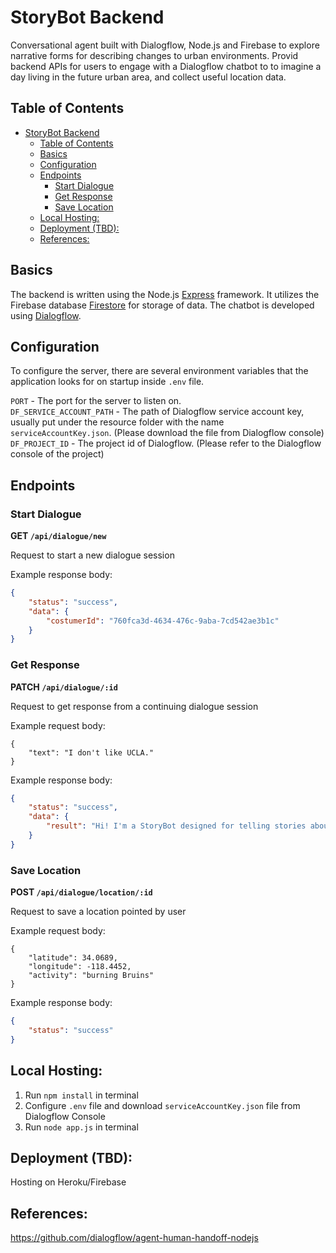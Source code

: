 # StoryBot Backend
Conversational agent built with Dialogflow, Node.js and Firebase to explore narrative forms for describing changes to urban environments. Provid backend APIs for users to engage with a Dialogflow chatbot to to imagine a day living in the future urban area, and collect useful location data.

##  Table of Contents
- [StoryBot Backend](#storybot-backend)
  - [Table of Contents](#table-of-contents)
  - [Basics](#basics)
  - [Configuration](#configuration)
  - [Endpoints](#endpoints)
    - [Start Dialogue](#start-dialogue)
    - [Get Response](#get-response)
    - [Save Location](#save-location)
  - [Local Hosting:](#local-hosting)
  - [Deployment (TBD):](#deployment-tbd)
  - [References:](#references)

## Basics
The backend is written using the Node.js [Express](https://expressjs.com/) framework. It utilizes the Firebase database [Firestore](https://firebase.google.com/docs/firestore) for storage of data. The chatbot is developed using [Dialogflow](https://cloud.google.com/dialogflow). 

## Configuration
To configure the server, there are several environment variables that the application looks for on startup inside `.env` file.

`PORT` - The port for the server to listen on.   
`DF_SERVICE_ACCOUNT_PATH` - The path of Dialogflow service account key, usually put under the resource folder with the name `serviceAccountKey.json`. (Please download the file from Dialogflow console) 
`DF_PROJECT_ID` - The project id of Dialogflow. (Please refer to the Dialogflow console of the project)

## Endpoints

### Start Dialogue

**GET `/api/dialogue/new`**

Request to start a new dialogue session

Example response body:
```json
{
	"status": "success",
	"data": {
		"costumerId": "760fca3d-4634-476c-9aba-7cd542ae3b1c"
	}
}
```

### Get Response
**PATCH `/api/dialogue/:id`**

Request to get response from a continuing dialogue session

Example request body:
```aidl
{
	"text": "I don't like UCLA."
}
```

Example response body:
```json
{
	"status": "success",
	"data": {
		"result": "Hi! I'm a StoryBot designed for telling stories about urban planning. Can you tell me your name?"
	}
}
```

### Save Location
**POST `/api/dialogue/location/:id`**

Request to save a location pointed by user

Example request body:
```aidl
{
	"latitude": 34.0689,
	"longitude": -118.4452,
	"activity": "burning Bruins"
}
```

Example response body:
```json
{
	"status": "success"
}
```

## Local Hosting:
1. Run `npm install` in terminal
2. Configure `.env` file and download `serviceAccountKey.json` file from Dialogflow Console
3. Run `node app.js` in terminal

## Deployment (TBD):
Hosting on Heroku/Firebase

## References:
https://github.com/dialogflow/agent-human-handoff-nodejs
